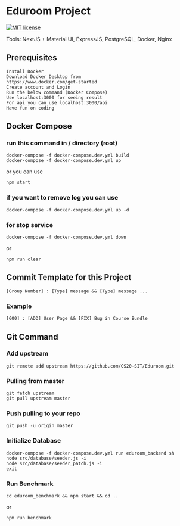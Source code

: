 # Eduroom Project

[![MIT license](https://img.shields.io/badge/License-MIT-blue.svg)](https://github.com/CS20-SIT/Eduroom/blob/master/LICENSE)

Tools: NextJS + Material UI, ExpressJS, PostgreSQL, Docker, Nginx

## Prerequisites
```
Install Docker
Download Docker Desktop from
https://www.docker.com/get-started
Create account and Login
Run the below command (Docker Compose)
Use localhost:3000 for seeing result
For api you can use localhost:3000/api 
Have fun on coding
```

## Docker Compose


### run this command in / directory (root)
```
docker-compose -f docker-compose.dev.yml build
docker-compose -f docker-compose.dev.yml up
```
or you can use
```
npm start
```
### if you want to remove log you can use 
```
docker-compose -f docker-compose.dev.yml up -d  
```
### for stop service
```
docker-compose -f docker-compose.dev.yml down
```
or
```
npm run clear
```
## Commit Template for this Project

```
[Group Number] : [Type] message && [Type] message ...
```
### Example

```
[G00] : [ADD] User Page && [FIX] Bug in Course Bundle 
```


## Git Command

### Add upstream
```
git remote add upstream https://github.com/CS20-SIT/Eduroom.git
```

### Pulling from master
```
git fetch upstream
git pull upstream master
```

### Push pulling to your repo
```
git push -u origin master
```

### Initialize Database
```
docker-compose -f docker-compose.dev.yml run eduroom_backend sh 
node src/database/seeder.js -i
node src/database/seeder_patch.js -i
exit
```

### Run Benchmark

```
cd eduroom_benchmark && npm start && cd ..
```

or

```
npm run benchmark
```